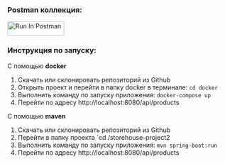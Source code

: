 ### Postman коллекция: 
[<img src="https://run.pstmn.io/button.svg" alt="Run In Postman" style="width: 128px; height: 32px;">](https://app.getpostman.com/run-collection/24097752-cbaf86a9-7e76-4fa7-b8a8-29994e685532?action=collection%2Ffork&source=rip_markdown&collection-url=entityId%3D24097752-cbaf86a9-7e76-4fa7-b8a8-29994e685532%26entityType%3Dcollection%26workspaceId%3De1100bf8-e3f9-4332-ab0d-0a101c373730)
### Инструкция по запуску:
С помощью **docker**
1. Скачать или склонировать репозиторий из Github
2. Открыть проект и перейти в папку docker в терминале:
`cd docker`
3. Выполнить команду по запуску приложения:
`docker-compose up`
4. Перейти по адресу http://localhost:8080/api/products

С помощью **maven**
1. Скачать или склонировать репозиторий из Github
2. Перейти в папку проекта
   `cd /storehouse-project2
3. Выполнить команду по запуску приложения:
   `mvn spring-boot:run`
4. Перейти по адресу http://localhost:8080/api/products
